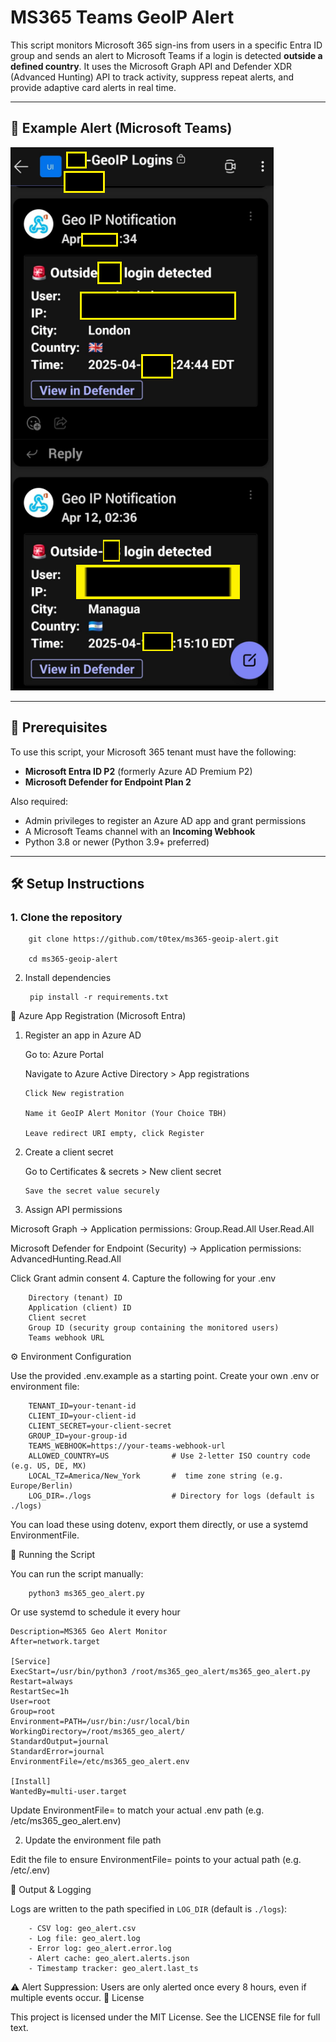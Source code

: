 # MS365 Teams GeoIP Alert

This script monitors Microsoft 365 sign-ins from users in a specific Entra ID group and sends an alert to Microsoft Teams if a login is detected **outside a defined country**. It uses the Microsoft Graph API and Defender XDR (Advanced Hunting) API to track activity, suppress repeat alerts, and provide adaptive card alerts in real time.

---

## 🧪 Example Alert (Microsoft Teams)

![GeoIP Alert Screenshot](https://github.com/t0tex/ms365-geoip-alert/blob/main/Geo%20IP%20Notificaiotn.png?raw=true)

---

## 🔐 Prerequisites

To use this script, your Microsoft 365 tenant must have the following:

- **Microsoft Entra ID P2** (formerly Azure AD Premium P2)  
- **Microsoft Defender for Endpoint Plan 2**

Also required:
- Admin privileges to register an Azure AD app and grant permissions
- A Microsoft Teams channel with an **Incoming Webhook**
- Python 3.8 or newer (Python 3.9+ preferred)

---

## 🛠 Setup Instructions

### 1. Clone the repository

        git clone https://github.com/t0tex/ms365-geoip-alert.git

        cd ms365-geoip-alert
    
2. Install dependencies

        pip install -r requirements.txt

📡 Azure App Registration (Microsoft Entra)
1. Register an app in Azure AD

   Go to: Azure Portal

      Navigate to Azure Active Directory > App registrations

       Click New registration

       Name it GeoIP Alert Monitor (Your Choice TBH)

       Leave redirect URI empty, click Register

2. Create a client secret

    Go to Certificates & secrets > New client secret

       Save the secret value securely

3. Assign API permissions

Microsoft Graph → Application permissions:
    Group.Read.All
    User.Read.All

Microsoft Defender for Endpoint (Security) → Application permissions:
    AdvancedHunting.Read.All

Click Grant admin consent
4. Capture the following for your .env

        Directory (tenant) ID
        Application (client) ID
        Client secret
        Group ID (security group containing the monitored users)
        Teams webhook URL

⚙️ Environment Configuration

Use the provided .env.example as a starting point. Create your own .env or environment file:

        TENANT_ID=your-tenant-id
        CLIENT_ID=your-client-id
        CLIENT_SECRET=your-client-secret
        GROUP_ID=your-group-id
        TEAMS_WEBHOOK=https://your-teams-webhook-url
        ALLOWED_COUNTRY=US              # Use 2-letter ISO country code (e.g. US, DE, MX)
        LOCAL_TZ=America/New_York       #  time zone string (e.g. Europe/Berlin)
        LOG_DIR=./logs                  # Directory for logs (default is ./logs)

You can load these using dotenv, export them directly, or use a systemd EnvironmentFile.

🚀 Running the Script

You can run the script manually:

        python3 ms365_geo_alert.py

Or use systemd to schedule it every hour

    Description=MS365 Geo Alert Monitor
    After=network.target

    [Service]
    ExecStart=/usr/bin/python3 /root/ms365_geo_alert/ms365_geo_alert.py
    Restart=always
    RestartSec=1h
    User=root
    Group=root
    Environment=PATH=/usr/bin:/usr/local/bin
    WorkingDirectory=/root/ms365_geo_alert/
    StandardOutput=journal
    StandardError=journal
    EnvironmentFile=/etc/ms365_geo_alert.env

    [Install]
    WantedBy=multi-user.target

Update EnvironmentFile= to match your actual .env path (e.g. /etc/ms365_geo_alert.env)


2. Update the environment file path

Edit the file to ensure EnvironmentFile= points to your actual path (e.g. /etc/.env)


📁 Output & Logging

 Logs are written to the path specified in `LOG_DIR` (default is `./logs`):

        - CSV log: geo_alert.csv  
        - Log file: geo_alert.log  
        - Error log: geo_alert.error.log  
        - Alert cache: geo_alert.alerts.json  
        - Timestamp tracker: geo_alert.last_ts  


⚠️ Alert Suppression: Users are only alerted once every 8 hours, even if multiple events occur.
📄 License

This project is licensed under the MIT License. See the LICENSE file for full text.

